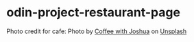 # odin-project-restaurant-page

Photo credit for cafe:
Photo by <a href="https://unsplash.com/@coffeewithjoshua?utm_source=unsplash&utm_medium=referral&utm_content=creditCopyText">Coffee with Joshua</a> on <a href="https://unsplash.com/@coffeewithjoshua?utm_source=unsplash&utm_medium=referral&utm_content=creditCopyText">Unsplash</a>
  
